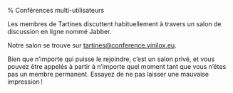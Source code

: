 % Conférences multi-utilisateurs

Les membres de Tartines discuttent habituellement à travers un salon de discussion en ligne nommé Jabber.

Notre salon se trouve sur <a href="xmpp:tartines@conference.vinilox.eu?join">tartines@conference.vinilox.eu</a>.

Bien que n’importe qui puisse le rejoindre, c’est un salon privé, et vous
pouvez être appelés à partir à n’importe quel moment tant que vous n’êtes
pas un membre permanent. Essayez de ne pas laisser une mauvaise impression !


